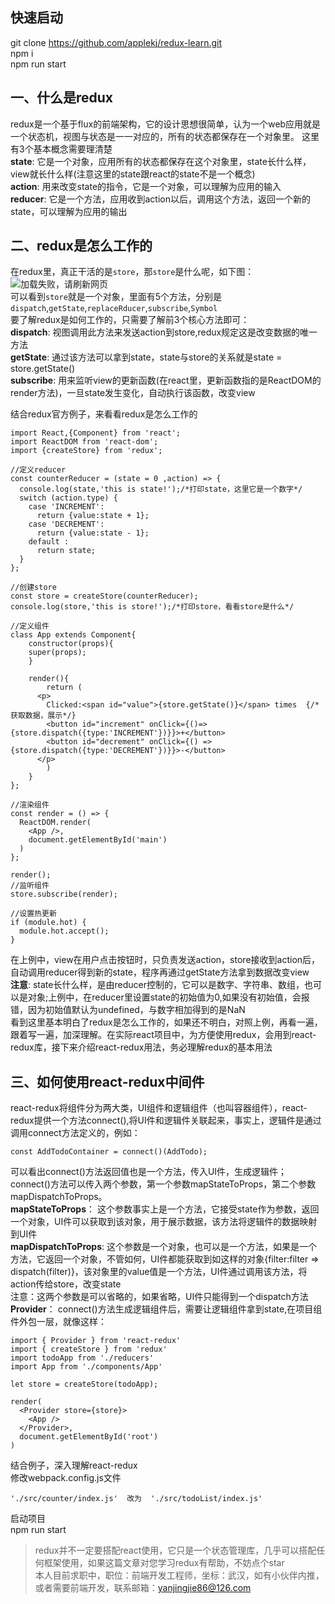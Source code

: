 ## 快速启动
git clone https://github.com/applekj/redux-learn.git  
npm i   
npm run start  
## 一、什么是redux  
redux是一个基于flux的前端架构，它的设计思想很简单，认为一个web应用就是一个状态机，视图与状态是一一对应的，所有的状态都保存在一个对象里。  这里有3个基本概念需要理清楚  
**state**: 它是一个对象，应用所有的状态都保存在这个对象里，state长什么样，view就长什么样(注意这里的state跟react的state不是一个概念)      
**action**: 用来改变state的指令，它是一个对象，可以理解为应用的输入    
**reducer**: 它是一个方法，应用收到action以后，调用这个方法，返回一个新的state，可以理解为应用的输出      
## 二、redux是怎么工作的
在redux里，真正干活的是`store`，那`store`是什么呢，如下图：  
![加载失败，请刷新网页](https://github.com/applekj/redux-learn/blob/master/img/store.jpg)  
可以看到`store`就是一个对象，里面有5个方法，分别是`dispatch`,`getState`,`replaceRducer`,`subscribe`,`Symbol`  
要了解redux是如何工作的，只需要了解前3个核心方法即可：  
**dispatch**: 视图调用此方法来发送action到store,redux规定这是改变数据的唯一方法          
**getState**: 通过该方法可以拿到state，state与store的关系就是state = store.getState()     
**subscribe**: 用来监听view的更新函数(在react里，更新函数指的是ReactDOM的render方法)，一旦state发生变化，自动执行该函数，改变view  

结合redux官方例子，来看看redux是怎么工作的
```
import React,{Component} from 'react';
import ReactDOM from 'react-dom';
import {createStore} from 'redux';

//定义reducer
const counterReducer = (state = 0 ,action) => {
  console.log(state,'this is state!');/*打印state，这里它是一个数字*/
  switch (action.type) {
    case 'INCREMENT':
      return {value:state + 1};
    case 'DECREMENT':
      return {value:state - 1};
    default :
      return state;
  }
};

//创建store
const store = createStore(counterReducer);
console.log(store,'this is store!');/*打印store，看看store是什么*/

//定义组件
class App extends Component{
	constructor(props){
    super(props);
	}

	render(){
		return (
      <p>
      	Clicked:<span id="value">{store.getState()}</span> times  {/*获取数据，展示*/}
      	<button id="increment" onClick={()=> {store.dispatch({type:'INCREMENT'})}}>+</button>
      	<button id="decrement" onClick={() => {store.dispatch({type:'DECREMENT'})}}>-</button>
      </p>
		)
	}
};

//渲染组件
const render = () => {
  ReactDOM.render(
    <App />,
    document.getElementById('main')
  )
};

render();
//监听组件
store.subscribe(render);

//设置热更新
if (module.hot) {
  module.hot.accept();
}
```

在上例中，view在用户点击按钮时，只负责发送action，store接收到action后，自动调用reducer得到新的state，程序再通过getState方法拿到数据改变view    
**注意**: state长什么样，是由reducer控制的，它可以是数字、字符串、数组，也可以是对象;上例中，在reducer里设置state的初始值为0,如果没有初始值，会报错，因为初始值默认为undefined，与数字相加得到的是NaN  
看到这里基本明白了redux是怎么工作的，如果还不明白，对照上例，再看一遍，跟着写一遍，加深理解。在实际react项目中，为方便使用redux，会用到react-redux库，接下来介绍react-redux用法，务必理解redux的基本用法

## 三、如何使用react-redux中间件
react-redux将组件分为两大类，UI组件和逻辑组件（也叫容器组件），react-redux提供一个方法connect(),将UI件和逻辑件关联起来，事实上，逻辑件是通过调用connect方法定义的，例如：
```
const AddTodoContainer = connect()(AddTodo);
```
可以看出connect()方法返回值也是一个方法，传入UI件，生成逻辑件；connect()方法可以传入两个参数，第一个参数mapStateToProps，第二个参数mapDispatchToProps。  
**mapStateToProps**： 这个参数事实上是一个方法，它接受state作为参数，返回一个对象，UI件可以获取到该对象，用于展示数据，该方法将逻辑件的数据映射到UI件  
**mapDispatchToProps**: 这个参数是一个对象，也可以是一个方法，如果是一个方法，它返回一个对象，不管如何，UI件都能获取到如这样的对象{filter:filter => dispatch(filter)}，该对象里的value值是一个方法，UI件通过调用该方法，将action传给store，改变state  
注意：这两个参数是可以省略的，如果省略，UI件只能得到一个dispatch方法    
**Provider**： connect()方法生成逻辑组件后，需要让逻辑组件拿到state,在项目组件外包一层，就像这样：
```
import { Provider } from 'react-redux'
import { createStore } from 'redux'
import todoApp from './reducers'
import App from './components/App'

let store = createStore(todoApp);

render(
  <Provider store={store}>
    <App />
  </Provider>,
  document.getElementById('root')
)
```
结合例子，深入理解react-redux  
修改webpack.config.js文件
```
'./src/counter/index.js'  改为  './src/todoList/index.js'
```
启动项目  
npm run start

> redux并不一定要搭配react使用，它只是一个状态管理库，几乎可以搭配任何框架使用，如果这篇文章对您学习redux有帮助，不妨点个star  
本人目前求职中，职位：前端开发工程师，坐标：武汉，如有小伙伴内推，或者需要前端开发，联系邮箱：yanjingjie86@126.com  
